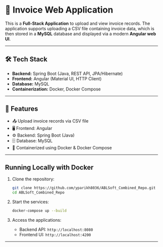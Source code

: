 # 📄 Invoice Web Application

This is a **Full-Stack Application** to upload and view invoice records. The application supports uploading a CSV file containing invoice data, which is then stored in a **MySQL** database and displayed via a modern **Angular web UI**.

---

## 🛠️ Tech Stack
- **Backend:** Spring Boot (Java, REST API, JPA/Hibernate)
- **Frontend:** Angular (Material UI, HTTP Client)
- **Database:** MySQL
- **Containerization:** Docker, Docker Compose

---

## 🚀 Features
- 📤 Upload invoice records via CSV file
- 🖥️ Frontend: Angular
- ⚙️ Backend: Spring Boot (Java)
- 🗄️ Database: MySQL
- 🐳 Containerized using Docker & Docker Compose

---

## Running Locally with Docker

1. Clone the repository:
   ```bash
   git clone https://github.com/yparikh8036/ABLSoft_Combined_Repo.git
   cd ABLSoft_Combined_Repo
   ```

2. Start the services:
   ```bash
   docker-compose up --build
   ```

3. Access the applications:
   - Backend API: `http://localhost:8080`
   - Frontend UI: `http://localhost:4200`

---



